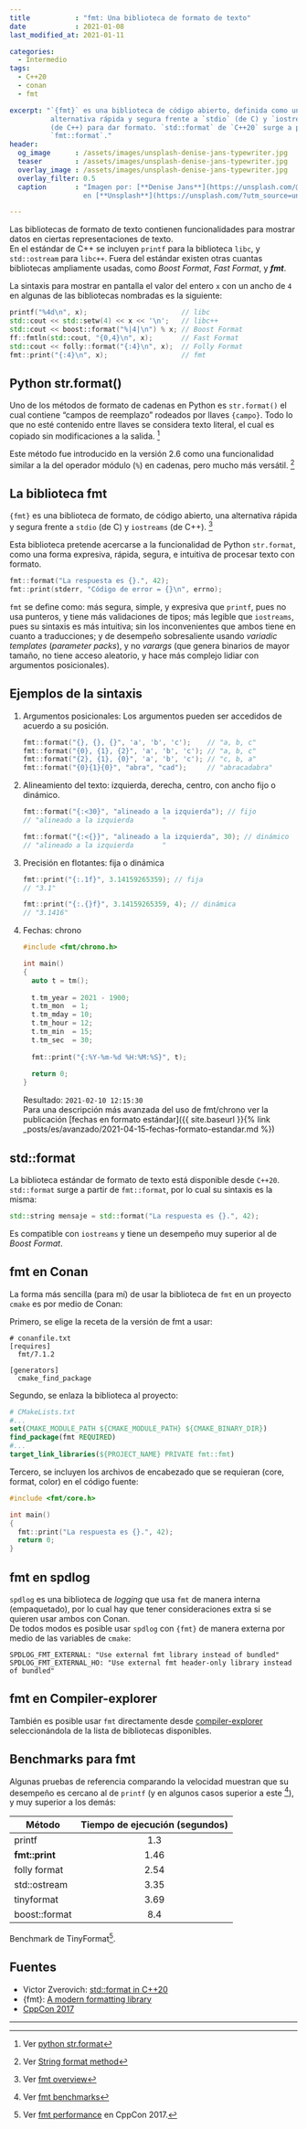 ```yaml
---
title           : "fmt: Una biblioteca de formato de texto"
date            : 2021-01-08
last_modified_at: 2021-01-11

categories:
  - Intermedio
tags:
  - C++20
  - conan
  - fmt

excerpt: "`{fmt}` es una biblioteca de código abierto, definida como una 
          alternativa rápida y segura frente a `stdio` (de C) y `iostreams` 
          (de C++) para dar formato. `std::format` de `C++20` surge a partir de 
          `fmt::format`."
header:
  og_image      : /assets/images/unsplash-denise-jans-typewriter.jpg
  teaser        : /assets/images/unsplash-denise-jans-typewriter.jpg
  overlay_image : /assets/images/unsplash-denise-jans-typewriter.jpg
  overlay_filter: 0.5
  caption       : "Imagen por: [**Denise Jans**](https://unsplash.com/@dmjdenise?utm_source=unsplash) 
                  en [**Unsplash**](https://unsplash.com/?utm_source=unsplash)"

---
```


Las bibliotecas de formato de texto contienen funcionalidades para mostrar
datos en ciertas representaciones de texto.  
En el estándar de C++ se incluyen `printf` para la biblioteca `libc`, 
y `std::ostream` para `libc++`. Fuera del estándar existen otras cuantas
bibliotecas ampliamente usadas, como _Boost Format_, _Fast Format_, y _**fmt**_.

La sintaxis para mostrar en pantalla el valor del entero `x` con un ancho de `4`
en algunas de las bibliotecas nombradas es la siguiente:
```c++
printf("%4d\n", x);                       // libc
std::cout << std::setw(4) << x << '\n';   // libc++
std::cout << boost::format("%|4|\n") % x; // Boost Format
ff::fmtln(std::cout, "{0,4}\n", x);       // Fast Format
std::cout << folly::format("{:4}\n", x);  // Folly Format
fmt::print("{:4}\n", x);                  // fmt
```

## Python str.format()

Uno de los métodos de formato de cadenas en Python es `str.format()` el cual
contiene “campos de reemplazo” rodeados por llaves `{campo}`. Todo lo que no
esté contenido entre llaves se considera texto literal, el cual es copiado sin
modificaciones a la salida. [^1]

Este método fue introducido en la versión 2.6 como una funcionalidad similar
a la del operador módulo (`%`) en cadenas, pero mucho más versátil. [^2]


## La biblioteca fmt

`{fmt}` es una biblioteca de formato, de código abierto, una alternativa rápida 
y segura frente a `stdio` (de C) y `iostreams` (de C++). [^3]

Esta biblioteca pretende acercarse a la funcionalidad de Python `str.format`,
como una forma expresiva, rápida, segura, e intuitiva de procesar texto con formato.

```c++
fmt::format("La respuesta es {}.", 42);
fmt::print(stderr, "Código de error = {}\n", errno);
```

`fmt` se define como: más segura, simple, y expresiva que `printf`, pues no usa 
punteros, y tiene más validaciones de tipos; más legible que `iostreams`, pues 
su sintaxis es más intuitiva; sin los inconvenientes que ambos tiene en cuanto 
a traducciones; y de desempeño sobresaliente usando _variadic templates_ 
(_parameter packs_), y no _varargs_ (que genera binarios de mayor tamaño, 
no tiene acceso aleatorio, y hace más complejo lidiar con argumentos posicionales). 

## Ejemplos de la sintaxis

1. Argumentos posicionales: Los argumentos pueden ser accedidos de acuerdo a su 
posición.

    ```c++
    fmt::format("{}, {}, {}", 'a', 'b', 'c');    // "a, b, c"
    fmt::format("{0}, {1}, {2}", 'a', 'b', 'c'); // "a, b, c"
    fmt::format("{2}, {1}, {0}", 'a', 'b', 'c'); // "c, b, a"
    fmt::format("{0}{1}{0}", "abra", "cad");     // "abracadabra"
     ```

2. Alineamiento del texto: izquierda, derecha, centro, con ancho fijo o dinámico.

    ```c++
    fmt::format("{:<30}", "alineado a la izquierda"); // fijo
    // "alineado a la izquierda       "
    
    fmt::format("{:<{}}", "alineado a la izquierda", 30); // dinámico
    // "alineado a la izquierda       "
    ```

3. Precisión en flotantes: fija o dinámica

    ```c++
    fmt::print("{:.1f}", 3.14159265359); // fija
    // "3.1"
    
    fmt::print("{:.{}f}", 3.14159265359, 4); // dinámica
    // "3.1416"
    ```

4. Fechas: chrono

    ```c++
    #include <fmt/chrono.h>
    
    int main() 
    {
      auto t = tm();
      
      t.tm_year = 2021 - 1900;
      t.tm_mon  = 1;
      t.tm_mday = 10;
      t.tm_hour = 12;
      t.tm_min  = 15;
      t.tm_sec  = 30;
      
      fmt::print("{:%Y-%m-%d %H:%M:%S}", t);
      
      return 0;
    }
    ```

    Resultado: `2021-02-10 12:15:30`  
    Para una descripción más avanzada del uso de fmt/chrono ver la publicación
   [fechas en formato estándar]({{ site.baseurl }}{% link _posts/es/avanzado/2021-04-15-fechas-formato-estandar.md %})

## std::format

La biblioteca estándar de formato de texto está disponible desde `C++20`.
`std::format` surge a partir de `fmt::format`, por lo cual su sintaxis es la misma:

```c++
std::string mensaje = std::format("La respuesta es {}.", 42);
```

Es compatible con `iostreams` y tiene un desempeño muy superior al de
_Boost Format_.

## fmt en Conan

La forma más sencilla (para mí) de usar la biblioteca de `fmt` en un proyecto
`cmake` es por medio de Conan:

Primero, se elige la receta de la versión de fmt a usar:

```
# conanfile.txt
[requires]
  fmt/7.1.2

[generators]
  cmake_find_package
```

Segundo, se enlaza la biblioteca al proyecto:

```cmake
# CMakeLists.txt
#...
set(CMAKE_MODULE_PATH ${CMAKE_MODULE_PATH} ${CMAKE_BINARY_DIR})
find_package(fmt REQUIRED)
#...
target_link_libraries(${PROJECT_NAME} PRIVATE fmt::fmt)
```

Tercero, se incluyen los archivos de encabezado que se requieran (core, format, color)
en el código fuente:

```c++
#include <fmt/core.h>

int main() 
{
  fmt::print("La respuesta es {}.", 42);
  return 0;
}
```

## fmt en spdlog

`spdlog` es una biblioteca de _logging_ que usa `fmt` de manera interna 
(empaquetado), por lo cual hay que tener consideraciones extra si se quieren 
usar ambos con Conan.  
De todos modos es posible usar `spdlog` con `{fmt}` de manera externa
por medio de las variables de `cmake`:

```
SPDLOG_FMT_EXTERNAL: "Use external fmt library instead of bundled"
SPDLOG_FMT_EXTERNAL_HO: "Use external fmt header-only library instead of bundled"
```

## fmt en Compiler-explorer

También es posible usar `fmt` directamente desde [compiler-explorer](https://godbolt.org/z/Eq5763) 
seleccionándola de la lista de bibliotecas disponibles.


## Benchmarks para fmt

Algunas pruebas de referencia comparando la velocidad muestran que su desempeño
es cercano al de `printf` (y en algunos casos superior a este [^4]), y muy
superior a los demás:

| Método | Tiempo de ejecución (segundos)|
|---|:-:|
| printf         | 1.3  |
| **fmt::print** | 1.46 |
| folly format   | 2.54 |
| std::ostream   | 3.35 |
| tinyformat     | 3.69 |
| boost::format  | 8.4  |

Benchmark de TinyFormat[^5].


## Fuentes

- Victor Zverovich: [std::format in C++20](https://www.zverovich.net/2019/07/23/std-format-cpp20.html)  
- {fmt}: [A modern formatting library](https://fmt.dev/latest/index.html)  
- [CppCon 2017](https://www.zverovich.net/slides/2017-cppcon.pdf)

---

[^1]: Ver [python str.format](https://docs.python.org/3/library/string.html#format-string-syntax)
[^2]: Ver [String format method](https://realpython.com/python-formatted-output/#the-python-string-format-method)
[^3]: Ver [fmt overview](https://fmt.dev/7.1.2/#overview)
[^4]: Ver [fmt benchmarks](https://github.com/fmtlib/fmt#benchmarks)
[^5]: Ver [fmt performance](https://youtu.be/ptba_AqFYCM?t=2837) en CppCon 2017.
